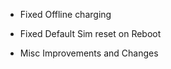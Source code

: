 * Fixed Offline charging 

* Fixed Default Sim reset on Reboot 






* Misc Improvements and Changes 

